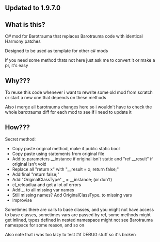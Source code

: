 ## Updated to 1.9.7.0

## What is this?
C# mod for Barotrauma that replaces Barotrauma code with identical Harmony patches

Designed to be used as template for other c# mods

If you need some method thats not here just ask me to convert it or make a pr, it's easy
## Why???
To reuse this code whenever i want to rewrite some old mod from scratch or start a new one that depends on these methods

Also i merge all barotrauma changes here so i wouldn't have to check the whole barotrauma diff for each mod to see if i need to update it

## How???
Secret method:
- Copy paste original method, make it public static bool
- Copy paste using statements from original file
- Add to parameters __instance if original isn't static and "ref __result" if original isn't void
- Replace all "return x" with "__result = x; return false;"
- Add final "return false;"
- Add "OriginalClassType" _ = __instance; (or don't)
- cl_reloadlua and get a lot of errors
- Add _. to all missing var names
- Still missing names? Add OriginalClassType. to missing vars
- Improvise

Sometimes there are calls to base classes, and you might not have access to base classes, sometimes vars are passed by ref, some methods might get inlined, types defined in nested namespace might not see Barotrauma namespace for some reason, and so on

Also note that i was too lazy to test #if DEBUG stuff so it's broken
